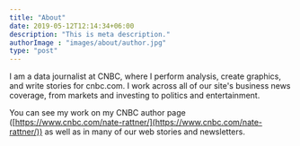 ```yaml
---
title: "About"
date: 2019-05-12T12:14:34+06:00
description: "This is meta description."
authorImage : "images/about/author.jpg"
type: "post"
---
```


I am a data journalist at CNBC, where I perform analysis, create graphics, and write stories for cnbc.com. I work across all of our site's business news coverage, from markets and investing to politics and entertainment. 

You can see my work on my CNBC author page ([https://www.cnbc.com/nate-rattner/](https://www.cnbc.com/nate-rattner/)) as well as in many of our web stories and newsletters.